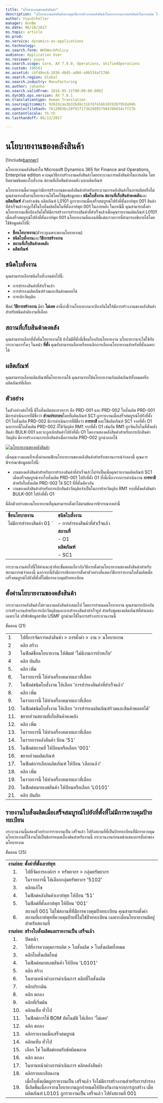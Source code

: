 ```yaml
---
title: "นโยบายงานของคลังสินค้า"
description: "นโยบายงานคลังสินค้าควบคุมวิธีการสร้างงานคลังสินค้าโดยกระบวนการคลังสินค้าในการผลิต โดยยึดตามชนิดของใบสั่งงาน สถานที่เก็บสินค้าคงคลัง และผลิตภัณฑ์"
author: YuyuScheller
manager: AnnBe
ms.date: 06/20/2017
ms.topic: article
ms.prod: 
ms.service: dynamics-ax-applications
ms.technology: 
ms.search.form: WHSWorkPolicy
audience: Application User
ms.reviewer: yuyus
ms.search.scope: Core, AX 7.0.0, Operations, UnifiedOperations
ms.custom: 196561
ms.assetid: cbf48ec6-1836-48d5-ad66-a9b534af1786
ms.search.region: Global
ms.search.industry: Manufacturing
ms.author: johanho
ms.search.validFrom: 2016-05-31T00:00:00.000Z
ms.dyn365.ops.version: AX 7.0.1
ms.translationtype: Human Translation
ms.sourcegitcommit: 9262dcaa3b326d8c31b7d7416b102920795da94b
ms.openlocfilehash: 7612003bc20f91f173629893750478b034cff27b
ms.contentlocale: th-th
ms.lasthandoff: 06/13/2017

---
```


# <a name="warehouse-work-policies"></a>นโยบายงานของคลังสินค้า

[!include[banner](../includes/banner.md)]


นโยบายงานคลังสินค้าใน Microsoft Dynamics 365 for Finance and Operations, Enterprise edition ควบคุมวิธีการสร้างงานคลังสินค้าโดยกระบวนการคลังสินค้าในการผลิต โดยยึดตามชนิดของใบสั่งงาน สถานที่เก็บสินค้าคงคลัง และผลิตภัณฑ์

นโยบายงานนี้ควบคุมว่ามีการสร้างงานของคลังสินค้าสำหรับกระบวนการคลังสินค้าในการผลิตหรือไม่ คุณสามารถตั้งค่านโยบายงานได้โดยใช้ชุดข้อมูลของ **ชนิดใบสั่งงาน** **สถานที่เก็บสินค้าคงคลัง**และ **ผลิตภัณฑ์** ตัวอย่างเช่น ผลิตภัณฑ์ L0101 ถูกรายงานเมื่อเสร็จสมบูรณ์ไปยังที่ตั้งเอาท์พุท 001 สินค้าที่สำเร็จแล้วจะถูกใช้ในใบสั่งผลิตอื่นในที่ตั้งเอาท์พุท 001 ในภายหลัง ในกรณีนี้ คุณสามารถตั้งค่านโยบายงานเพื่อป้องกันไม่ให้มีการสร้างการสำรองสินค้าที่สำเร็จแล้วเมื่อคุณรายงานผลิตภัณฑ์ L0101 เมื่อเสร็จสมบูรณ์ไปยังที่ตั้งเอาท์พุท 001 นโยบายงานคือเอนทิตี้แต่ละรายการที่สามารถอธิบายได้โดยใช้ข้อมูลต่อไปนี้:

-   **ชื่อนโยบายงาน**(ตัวระบุเฉพาะของนโยบายงาน)
-   **ชนิดใบสั่งงาน**และ**วิธีการสร้างงาน**
-   **สถานที่เก็บสินค้าคงคลัง**
-   **ผลิตภัณฑ์**

## <a name="work-order-types"></a>ชนิดใบสั่งงาน
คุณสามารถเลือกชนิดใบสั่งงานต่อไปนี้:

-   การสำรองสินค้าที่สำเร็จแล้ว
-   การสำรองผลิตภัณฑ์ร่วมและสินค้าพลอยได้
-   การเบิกวัตถุดิบ

ฟิลด์ **วิธีการสร้างงาน** มีค่า **ไม่เคย** ค่านี้บ่งชี้ว่านโยบายงานจะป้องกันไม่ให้มีการสร้างงานของคลังสินค้าสำหรับชนิดลำดับงานที่เลือก

## <a name="inventory-locations"></a>สถานที่เก็บสินค้าคงคลัง
คุณสามารถเลือกที่ตั้งที่นโยบายงานใช้ ถ้าไม่มีที่ตั้งที่เชื่อมโยงกับนโยบายงาน นโยบายงานจะไม่ใช้กับกระบวนการใดๆ ในหน้า **ที่ตั้ง** คุณยังสามารถเลือกหรือยกเลิกการเลือกนโยบายงานสำหรับที่ตั้งเฉพาะได้

## <a name="products"></a>ผลิตภัณฑ์
คุณสามารถเลือกผลิตภัณฑ์ที่นโยบายงานใช้ คุณสามารถใช้นโยบายงานกับผลิตภัณฑ์ทั้งหมดหรือผลิตภัณฑ์ที่เลือก

## <a name="example"></a>ตัวอย่าง
ในตัวอย่างต่อไปนี้ มีใบสั่งผลิตสองรายการ คือ PRD-001 และ PRD-00*2* ใบสั่งผลิต PRD-001 มีการดำเนินการที่มีชื่อว่า **ส่วนประกอบ**โดยที่ผลิตภัณฑ์ SC1 ถูกรายงานเมื่อเสร็จสมบูรณ์ไปยังที่ตั้ง O1 ใบสั่งผลิต PRD-002 มีการดำเนินการที่มีชื่อว่า **การทาสี** และใช้ผลิตภัณฑ์ SC1 จากที่ตั้ง O1 นอกจากนี้ใบสั่งผลิต PRD-002 ก็ใช้วัตถุดิบ RM1 จากที่ตั้ง O1 เช่นกัน RM1 ถูกจัดเก็บในที่ตั้งคลังสินค้า BULK-001 และจะถูกเบิกสินค้าไปยังที่ตั้ง O1 โดยงานของคลังสินค้าสำหรับการเบิกสินค้าวัตถุดิบ มีการสร้างงานการเบิกสินค้าเมื่อการผลิต PRD-002 ถูกนำออกใช้ 

[![นโยบายงานของคลังสินค้า](./media/warehouse-work-policies.png)](./media/warehouse-work-policies.png) 

เมื่อคุณวางแผนที่จะตั้งค่าคอนฟิกนโยบายงานของคลังสินค้าสำหรับสถานการณ์จำลองนี้ คุณควรพิจารณาข้อมูลต่อไปนี้:

-   งานของคลังสินค้าสำหรับการสำรองสินค้าที่สำเร็จแล้วไม่จำเป็นเมื่อคุณรายงานผลิตภัณฑ์ SC1 เมื่อเสร็จสมบูรณ์จากใบสั่งผลิต PRD-001 ไปยังที่ตั้ง O1 ทั้งนี้เนื่องจากการดำเนินงาน **การทาสี** สำหรับใบสั่งผลิต PRD-002 ใช้ SC1 ที่ที่ตั้งเดียวกัน
-   งานของคลังสินค้าสำหรับการเบิกสินค้าวัตถุดิบจำเป็นในการย้ายวัตถุดิบ RM1 จากที่ตั้งคลังสินค้า BULK-001 ไปยังที่ตั้ง O1

นี่คือตัวอย่างของนโยบายงานที่คุณสามารถตั้งค่าได้ตามข้อควรพิจารณาเหล่านี้

|                                         |                                                       |
|-----------------------------------------|-------------------------------------------------------|
|**ชื่อนโยบายงาน**<br>                 |**ชนิดใบสั่งงาน**<br>                               |
| ไม่มีการสำรองสินค้า 01     `                    |- การสำรองสินค้าที่สำเร็จแล้ว<br>                           |
|                                         |**สถานที่**<br>                                      |
|                                         |- O1   |                                               |
|                                         |**ผลิตภัณฑ์** <br>                                      |
|                                         |- SC1                                                  |

กระบวนงานต่อไปนี้ให้คำแนะนำทีละขั้นตอนเกี่ยวกับวิธีการตั้งค่านโยบายงานของคลังสินค้าสำหรับสถานการณ์จำลองนี้ นอกจากนี้ยังมีการอธิบายการตั้งค่าตัวอย่างที่แสดงวิธีการรายงานใบสั่งผลิตเมื่อเสร็จสมบูรณ์ไปยังที่ตั้งที่ไม่มีการควบคุมป้ายทะเบียน

## <a name="set-up-a-warehouse-work-policy"></a>ตั้งค่านโยบายงานของคลังสินค้า
กระบวนการคลังสินค้าไม่รวมงานคลังสินค้าเสมอไป โดยการกำหนดนโยบายงาน คุณสามารถป้องกันการสร้างงานสำหรับการเบิกวัตถุดิบและการสำรองสินค้าสำเร็จรูป สำหรับชุดของผลิตภัณฑ์ที่ตำแหน่งเฉพาะได้ บริษัทข้อมูลสาธิต USMF ถูกนำมาใช้ในการสร้างกระบวนงานนี้ 

ขั้นตอน (21)

|     |                                                                            |
|-----|----------------------------------------------------------------------------|
| 1  | ไปที่การจัดการคลังสินค้า &gt; การตั้งค่า &gt; งาน &gt; นโยบายงาน        |
| 2  | คลิก สร้าง                                                                 |
| 3  | ในฟิลด์ชื่อนโยบายงาน ให้พิมพ์ 'ไม่มีงานการย้ายเก็บ'                    |
| 4  | คลิก บันทึก                                                                |
| 5.  | คลิก เพิ่ม                                                                 |
| 6.  | ในรายการนี้ ให้ทำเครื่องหมายแถวที่เลือก                                        |
| 7.  | ในฟิลด์ชนิดใบสั่งงาน ให้เลือก 'การสำรองสินค้าที่สำเร็จแล้ว'            |
| 8.  | คลิก เพิ่ม                                                                 |
| 9.  | ในรายการนี้ ให้ทำเครื่องหมายแถวที่เลือก                                        |
| 10. | ในฟิลด์ชนิดใบสั่งงาน ให้เลือก 'การสำรองผลิตภัณฑ์ร่วมและสินค้าพลอยได้' |
| 11. | ขยายส่วนสถานที่เก็บสินค้าคงคลัง                                    |
| 12. | คลิก เพิ่ม                                                                 |
| 13. | ในรายการนี้ ให้ทำเครื่องหมายแถวที่เลือก                                        |
| 14. | ในรายการคลังสินค้า ป้อน '51'                                         |
| 15. | ในฟิลด์สถานที่ ให้ป้อนหรือเลือก '001'                              |
| 16. | ขยายส่วนผลิตภัณฑ์                                               |
| 17. | ในฟิลด์การเลือกผลิตภัณฑ์ ให้ป้อน 'เลือกแล้ว'                         |
| 18. | คลิก เพิ่ม                                                                 |
| 19. | ในรายการนี้ ให้ทำเครื่องหมายแถวที่เลือก                                        |
| 20. | ในฟิลด์หมายเลขสินค้า ให้ป้อนหรือเลือก 'L0101'                         |
| 21. | คลิก บันทึก                                                                |

## <a name="report-a-production-order-as-finished-to-a-location-that-isnt-license-platecontrolled"></a>รายงานใบสั่งผลิตเมื่อเสร็จสมบูรณ์ไปยังที่ตั้งที่ไม่มีการควบคุมป้ายทะเบียน
กระบวนงานนี้แสดงตัวอย่างการรายงานเป็น เสร็จแล้ว ไปยังสถานที่ที่เป็นป้ายทะเบียนที่มีการควบคุม นโยบายงานที่ใช้งานได้เป็นข้อกำหนดเบื้องต้นสำหรับงานนี้ กระบวนงานก่อนหน้าแสดงการตั้งค่าของนโยบายงาน 

ขั้นตอน (25)

<table>
<tbody>
<tr>
<td colspan="3"><strong>งานย่อย: ตั้งค่าที่ตั้งเอาท์พุท</strong></td>
</tr>
<tr>
<td></td>
<td>1.</td>
<td>ไปที่จัดการองค์กร &gt; ทรัพยากร &gt; กลุ่มทรัพยากร</td>
</tr>
<tr>
<td></td>
<td>2.</td>
<td>ในรายการนี้ ให้เลือกกลุ่มทรัพยากร '5102'</td>
</tr>
<tr>
<td></td>
<td>3.</td>
<td>คลิกแก้ไข</td>
</tr>
<tr>
<td></td>
<td>4.</td>
<td>ในฟิลด์คลังสินค้าเอาท์พุท ให้ป้อน '51'</td>
</tr>
<tr>
<td></td>
<td>5.</td>
<td>ในฟิลด์ที่ตั้งเอาท์พุท ให้ป้อน '001'</td>
</tr>
<tr>
<td></td>
<td>6.</td>
<td>สถานที่ 001 ไม่ใช่สถานที่ที่มีการควบคุมป้ายทะเบียน  คุณสามารถตั้งค่าสถานที่เอาท์พุทที่ควบคุมป้ายที่ไม่ใช่ป้ายทะเบียน เฉพาะเมื่อนโยบายงานมีอยู่สำหรับสถานที่</td>
</tr>
<tr>
<td colspan="3"><strong>งานย่อย: สร้างใบสั่งผลิตและรายงานเป็น เสร็จแล้ว</strong></td>
</tr>
<tr>
<td></td>
<td>1.</td>
<td>ปิดหน้า</td>
</tr>
<tr>
<td></td>
<td>2.</td>
<td>ไปที่การควบคุมการผลิต &gt; ใบสั่งผลิต &gt; ใบสั่งผลิตทั้งหมด</td>
</tr>
<tr>
<td></td>
<td>3.</td>
<td>คลิกใบสั่งผลิตใหม่</td>
</tr>
<tr>
<td></td>
<td>4.</td>
<td>ในฟิลด์หมายเลขสินค้า ให้ป้อน 'L0101'</td>
</tr>
<tr>
<td></td>
<td>5.</td>
<td>คลิก สร้าง</td>
</tr>
<tr>
<td></td>
<td>6.</td>
<td>ในบานหน้าต่างการดำเนินการ คลิกที่ใบสั่งผลิต </td>
</tr>
<tr>
<td></td>
<td>7.</td>
<td>คลิกประเมิน </td>
</tr>
<tr>
<td></td>
<td>8.</td>
<td>คลิก ตกลง </td>
</tr>
<tr>
<td></td>
<td>9.</td>
<td>คลิกที่เริ่มต้น</td>
</tr>
<tr>
<td></td>
<td>10.</td>
<td>คลิกแท็บ ทั่วไป </td>
</tr>
<tr>
<td></td>
<td>11.</td>
<td>ในฟิลด์การใช้ BOM อัตโนมัติ ให้เลือก 'ไม่เคย'</td>
</tr>
<tr>
<td></td>
<td>12.</td>
<td>คลิก ตกลง </td>
</tr>
<tr>
<td></td>
<td>13.</td>
<td>คลิกรายงานเมื่อเสร็จสมบูรณ์</td>
</tr>
<tr>
<td></td>
<td>14.</td>
<td>คลิกแท็บ ทั่วไป </td>
</tr>
<tr>
<td></td>
<td>15.</td>
<td>เลือก ใช่ ในฟิลด์ยอมรับข้อผิดพลาด</td>
</tr>
<tr>
<td></td>
<td>16.</td>
<td>คลิก ตกลง </td>
</tr>
<tr>
<td></td>
<td>17.</td>
<td>ในบานหน้าต่างการดำเนินการ คลิกคลังสินค้า</td>
</tr>
<tr>
<td></td>
<td>18.</td>
<td>คลิกรายละเอียดงาน</td>
</tr>
<tr>
<td></td>
<td>19.</td>
<td>เมื่อใบสั่งผลิตถูกรายงานเป็น เสร็จแล้ว จึงไม่มีการสร้างงานสำหรับการสำรอง  นี่เกิดขึ้นเนื่องจากนโยบายงานถูกกำหนดให้ป้องกันงานจากการถูกสร้าง เมื่อผลิตภัณฑ์ L0101 ถูกรายงานเป็น เสร็จแล้ว ไปยังสถานที่ 001</td>
</tr>
</tbody>
</table>




